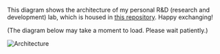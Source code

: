 This diagram shows the architecture of my personal R&D (research and development) lab, which is housed in [this repository](https://github.com/Hongbo-Miao/hongbomiao.com). Happy exchanging!

(The diagram below may take a moment to load. Please wait patiently.)

![Architecture](https://github.com/Hongbo-Miao/hongbomiao.com/assets/3375461/41ab3114-f3ae-413a-a183-666a56328587)
